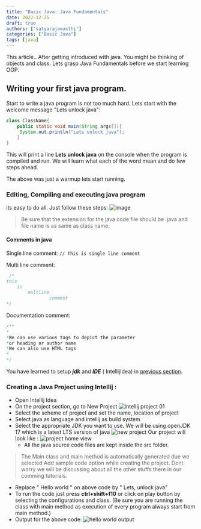 ```yaml
---
title: "Basic Java: Java Fundamentals"
date: 2022-12-25
draft: true
authors: ["satyarajawasthi"]
categories: ["Basic Java"]
tags: [java]
---
```


This article..
After getting introduced with java. You might be thinking of objects and class. Lets grasp Java Fundamentals before we start learning OOP.

## **Writing your first java program.**
Start to write a java program is not too much hard. Lets start with the welcome message "Lets unlock java":
``` java
class ClassName{  
    public static void main(String args[]){  
     System.out.println("Lets unlock java");  
    }  
} 
```
This will print a line **Lets unlock java** on the console when the program is compiled and run. We will learn what each of the word mean and do few steps ahead.

The above was just a warmup lets start running. 
### **Editing, Compiling and executing java program**
   its easy to do all. Just follow these steps:
![image](https://user-images.githubusercontent.com/77236280/210098519-9adc4d32-a000-42a9-b840-ce72c6dc8980.png)

> Be sure that the extension for the java code file should be .java and file name is as same as class name.
#### **Comments in java**
Single line comment: ``` // This is single line comment ```

Multi line comment: 
```java
 /*
this
    is
        multline
                comment
*/ 
```
Documentation comment: 
``` java
/**  
* 
*We can use various tags to depict the parameter 
*or heading or author name 
*We can also use HTML tags   
* 
*/  
````
You have learned to setup ***jdk*** and ***IDE*** ( IntellijIdea) in [previous section](https://unlockprogramming.com).

### **Creating a Java Project using Intellij :**
+ Open Intellij Idea 
+ On the project section, go to New Project ![intellij project 01](https://user-images.githubusercontent.com/77236280/210136924-4acd047b-8266-44d9-b037-79a3fa69b564.png)
+ Select the scheme of project and set the name, location of project
+ Select java as language and intellij as build system 
+ Select the appropriate JDK you want to use. We will be using openJDK 17 which is a latest LTS version of java
 ![new project](https://user-images.githubusercontent.com/77236280/210137042-55037179-701d-4f3a-afd5-e9bf7f399300.png)
Our project will look like : ![project home view](https://user-images.githubusercontent.com/77236280/210137299-072d91bb-8945-4ae0-841d-2fd36457d1eb.png)
    + All the java source code files are kept inside the src folder.
> The Main class and main method is automatically generated due we selected Add sample code option while creating the project.
Dont worry we will be discussing about all the other stuffs there in our comming tutorials.
+ Replace " Hello world " on above code by " Lets, unlock java"
+ To run the code just press **ctrl+shift+f10**  or click on play button by selecting the configurations and class. (Be sure you are running the class with main method as execution of every program always start from main method.) 
+ Output for the above code: ![hello world output](https://user-images.githubusercontent.com/77236280/210138759-afc2a889-5562-4e9f-8cc1-7c4b966cd7be.png)
<!--more-->
